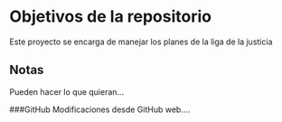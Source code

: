 # Objetivos de la repositorio

Este proyecto se encarga de manejar los planes de la liga de la justicia


## Notas
Pueden hacer lo que quieran...

###GitHub
Modificaciones desde GitHub web....
